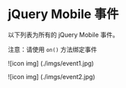# jQuery Mobile 事件

以下列表为所有的 jQuery Mobile 事件。

注意：请使用 `on()` 方法绑定事件

![icon img] (./imgs/event1.jpg)

![icon img] (./imgs/event2.jpg)

